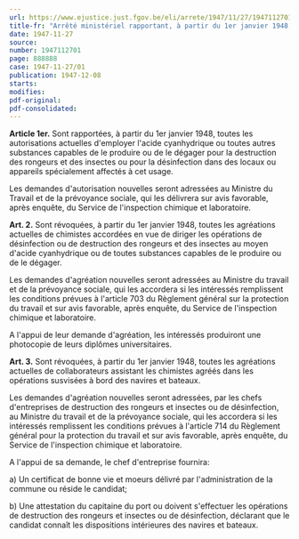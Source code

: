 ```yaml
---
url: https://www.ejustice.just.fgov.be/eli/arrete/1947/11/27/1947112701/justel
title-fr: "Arrêté ministériel rapportant, à partir du 1er janvier 1948, les autorisations de procéder à la destruction des rongeurs et des insectes au moyen d'acide cyanhydrique ou de produits cyanogènes dans des locaux ou appareils spécialement affectés à cet usage et révoquant à la même date les agréations de chimistes et de collaborateurs accordées précédemment en vue de diriger ou d'effectuer semblables opérations et conditions d'une éventuelle autorisation ou agréation nouvelle."
date: 1947-11-27
source:
number: 1947112701
page: 888888
case: 1947-11-27/01
publication: 1947-12-08
starts:
modifies:
pdf-original:
pdf-consolidated:
---
```


**Article 1er.** Sont rapportées, à partir du 1er janvier 1948, toutes les autorisations actuelles d'employer l'acide cyanhydrique ou toutes autres substances capables de le produire ou de le dégager pour la destruction des rongeurs et des insectes ou pour la désinfection dans des locaux ou appareils spécialement affectés à cet usage.

Les demandes d'autorisation nouvelles seront adressées au Ministre du Travail et de la prévoyance sociale, qui les délivrera sur avis favorable, après enquête, du Service de l'inspection chimique et laboratoire.

**Art. 2.** Sont révoquées, à partir du 1er janvier 1948, toutes les agréations actuelles de chimistes accordées en vue de diriger les opérations de désinfection ou de destruction des rongeurs et des insectes au moyen d'acide cyanhydrique ou de toutes substances capables de le produire ou de le dégager.

Les demandes d'agréation nouvelles seront adressées au Ministre du travail et de la prévoyance sociale, qui les accordera si les intéressés remplissent les conditions prévues à l'article 703 du Règlement général sur la protection du travail et sur avis favorable, après enquête, du Service de l'inspection chimique et laboratoire.

A l'appui de leur demande d'agréation, les intéressés produiront une photocopie de leurs diplômes universitaires.

**Art. 3.** Sont révoquées, à partir du 1er janvier 1948, toutes les agréations actuelles de collaborateurs assistant les chimistes agréés dans les opérations susvisées à bord des navires et bateaux.

Les demandes d'agréation nouvelles seront adressées, par les chefs d'entreprises de destruction des rongeurs et insectes ou de désinfection, au Ministre du travail et de la prévoyance sociale, qui les accordera si les intéressés remplissent les conditions prévues à l'article 714 du Règlement général pour la protection du travail et sur avis favorable, après enquête, du Service de l'inspection chimique et laboratoire.

A l'appui de sa demande, le chef d'entreprise fournira:

   a) Un certificat de bonne vie et moeurs délivré par l'administration de la commune ou réside le candidat;

   b) Une attestation du capitaine du port ou doivent s'effectuer les opérations de destruction des rongeurs et insectes ou de désinfection, déclarant que le candidat connaît les dispositions intérieures des navires et bateaux.
